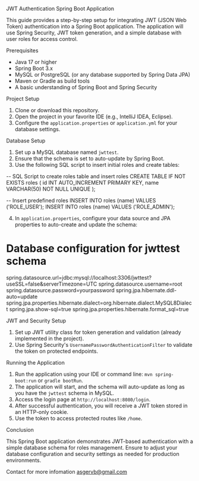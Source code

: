 JWT Authentication Spring Boot Application

This guide provides a step-by-step setup for integrating JWT (JSON Web Token) authentication into a Spring Boot application.
The application will use Spring Security, JWT token generation, and a simple database with user roles for access control.

Prerequisites

- Java 17 or higher
- Spring Boot 3.x
- MySQL or PostgreSQL (or any database supported by Spring Data JPA)
- Maven or Gradle as build tools
- A basic understanding of Spring Boot and Spring Security

Project Setup

1. Clone or download this repository.
2. Open the project in your favorite IDE (e.g., IntelliJ IDEA, Eclipse).
3. Configure the `application.properties` or `application.yml` for your database settings.

Database Setup

1. Set up a MySQL database named `jwttest`. 
2. Ensure that the schema is set to auto-update by Spring Boot.
3. Use the following SQL script to insert initial roles and create tables:


-- SQL Script to create roles table and insert roles
CREATE TABLE IF NOT EXISTS roles (
    id INT AUTO_INCREMENT PRIMARY KEY,
    name VARCHAR(50) NOT NULL UNIQUE
);

-- Insert predefined roles
INSERT INTO roles (name) VALUES ('ROLE_USER');
INSERT INTO roles (name) VALUES ('ROLE_ADMIN');


4. In `application.properties`, configure your data source and JPA properties to auto-create and update the schema:


# Database configuration for jwttest schema
spring.datasource.url=jdbc:mysql://localhost:3306/jwttest?useSSL=false&serverTimezone=UTC
spring.datasource.username=root
spring.datasource.password=yourpassword
spring.jpa.hibernate.ddl-auto=update
spring.jpa.properties.hibernate.dialect=org.hibernate.dialect.MySQL8Dialect
spring.jpa.show-sql=true
spring.jpa.properties.hibernate.format_sql=true

JWT and Security Setup

1. Set up JWT utility class for token generation and validation (already implemented in the project).
2. Use Spring Security's `UsernamePasswordAuthenticationFilter` to validate the token on protected endpoints.

Running the Application

1. Run the application using your IDE or command line: `mvn spring-boot:run` or `gradle bootRun`.
2. The application will start, and the schema will auto-update as long as you have the `jwttest` schema in MySQL.
3. Access the login page at `http://localhost:8080/login`.
4. After successful authentication, you will receive a JWT token stored in an HTTP-only cookie.
5. Use the token to access protected routes like `/home`.

Conclusion

This Spring Boot application demonstrates JWT-based authentication with a simple database schema for roles management.
Ensure to adjust your database configuration and security settings as needed for production environments.


Contact for more infomation asgervb@gmail.com
